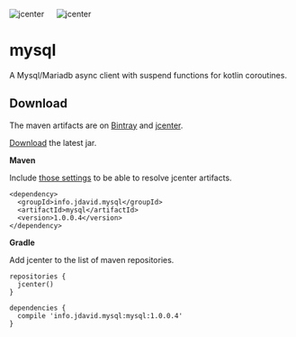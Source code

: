 ![jcenter](https://img.shields.io/badge/_jcenter_-1.0.0.4-6688ff.png?style=flat) &#x2003; ![jcenter](https://img.shields.io/badge/_Tests_-13/13-green.png?style=flat)
# mysql
A Mysql/Mariadb async client with suspend functions for kotlin coroutines.

## Download ##

The maven artifacts are on [Bintray](https://bintray.com/programingjd/maven/info.jdavid.mysql/view)
and [jcenter](https://bintray.com/search?query=info.jdavid.mysql).

[Download](https://bintray.com/artifact/download/programingjd/maven/info/jdavid/mysql/mysql/1.0.0.4/mysql-1.0.0.4.jar) the latest jar.

__Maven__

Include [those settings](https://bintray.com/repo/downloadMavenRepoSettingsFile/downloadSettings?repoPath=%2Fbintray%2Fjcenter)
 to be able to resolve jcenter artifacts.
```
<dependency>
  <groupId>info.jdavid.mysql</groupId>
  <artifactId>mysql</artifactId>
  <version>1.0.0.4</version>
</dependency>
```
__Gradle__

Add jcenter to the list of maven repositories.
```
repositories {
  jcenter()
}
```
```
dependencies {
  compile 'info.jdavid.mysql:mysql:1.0.0.4'
}
```